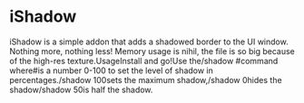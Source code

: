 # iShadow

iShadow is a simple addon that adds a shadowed border to the UI window. Nothing more, nothing less! Memory usage is nihil, the file is so big because of the high-res texture.UsageInstall and go!Use the/shadow #command where#is a number 0-100 to set the level of shadow in percentages./shadow 100sets the maximum shadow,/shadow 0hides the shadow/shadow 50is half the shadow.
